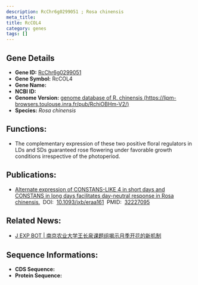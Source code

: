 ```yaml
---
description: RcChr6g0299051 ; Rosa chinensis
meta_title:
title: RcCOL4
category: genes
tags: []
---
```


## Gene Details
- **Gene ID:**	[RcChr6g0299051](https://www.maizegdb.org/gene_center/gene/RcChr6g0299051)
- **Gene Symbol:** RcCOL4
- **Gene Name:** 
- **NCBI ID:** [](https://www.ncbi.nlm.nih.gov/gene/?term=)
- **Genome Version:** [genome database of R. chinensis (https://lipm-browsers.toulouse.inra.fr/pub/RchiOBHm-V2/) ]()
- **Species:** *Rosa chinensis*

## Functions:
   - The complementary expression of these two positive floral regulators in LDs and SDs guaranteed rose flowering under favorable growth conditions irrespective of the photoperiod.

## Publications:
   - [Alternate expression of CONSTANS-LIKE 4 in short days and CONSTANS in long days facilitates day-neutral response in Rosa chinensis.]( https://academic.oup.com/jxb/article/71/14/4057/5813489?login=true)&nbsp;&nbsp;DOI:&nbsp;&nbsp;[10.1093/jxb/eraa161](https://academic.oup.com/jxb/article/71/14/4057/5813489?login=true)&nbsp;&nbsp;PMID:&nbsp;&nbsp;[32227095](https://pubmed.ncbi.nlm.nih.gov/32227095/)

## Related News:
   - [J EXP BOT | 南京农业大学王长泉课题组揭示月季开花的新机制](https://mp.weixin.qq.com/s?__biz=Mzg3MDEwNDEyMg==&mid=2247487983&idx=5&sn=4bdbe87f45b2bdc10a6e587176bf31c6&chksm=ce93bcbaf9e435ac4465b3bdd8d80314e5dcbd107b4043234cff2d67cf6358d5225280b46b4c&scene=27#wechat_redirect)

## Sequence Informations:
- **CDS Sequence:**
- **Protein Sequence:**
